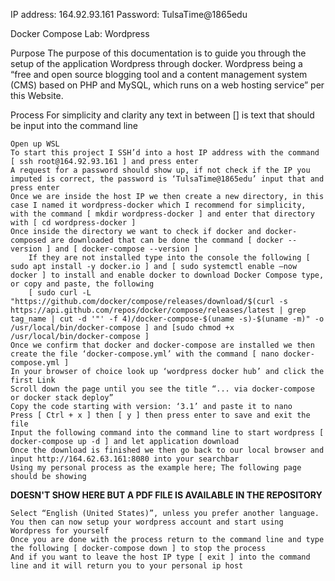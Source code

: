 IP address: 164.92.93.161
Password: TulsaTime@1865edu

Docker Compose Lab: Wordpress

Purpose
	The purpose of this documentation is to guide you through the setup of the application Wordpress through docker. Wordpress being a “free and open source blogging tool and a content management system (CMS) based on PHP and MySQL, which runs on a web hosting service” per this Website. 

Process
    For simplicity and clarity any text in between [] is text that should be input into the command line

    Open up WSL
    To start this project I SSH’d into a host IP address with the command [ ssh root@164.92.93.161 ] and press enter
    A request for a password should show up, if not check if the IP you imputed is correct, the password is ‘TulsaTime@1865edu’ input that and press enter
    Once we are inside the host IP we then create a new directory, in this case I named it wordpress-docker which I recommend for simplicity, with the command [ mkdir wordpress-docker ] and enter that directory with [ cd wordpress-docker ]
    Once inside the directory we want to check if docker and docker-composed are downloaded that can be done the command [ docker -- version ] and [ docker-compose --version ] 
        If they are not installed type into the console the following [ sudo apt install -y docker.io ] and [ sudo systemctl enable –now docker ] to install and enable docker to download Docker Compose type, or copy and paste, the following 
        [ sudo curl -L "https://github.com/docker/compose/releases/download/$(curl -s https://api.github.com/repos/docker/compose/releases/latest | grep tag_name | cut -d '"' -f 4)/docker-compose-$(uname -s)-$(uname -m)" -o /usr/local/bin/docker-compose ] and [sudo chmod +x /usr/local/bin/docker-compose ]
    Once we confirm that docker and docker-compose are installed we then create the file ‘docker-compose.yml’ with the command [ nano docker-compose.yml ] 
    In your browser of choice look up ‘wordpress docker hub’ and click the first Link
    Scroll down the page until you see the title “... via docker-compose⁠ or docker stack deploy⁠”
    Copy the code starting with version: ‘3.1’ and paste it to nano
    Press [ Ctrl + x ] then [ y ] then press enter to save and exit the file
    Input the following command into the command line to start wordpress [ docker-compose up -d ] and let application download
    Once the download is finished we then go back to our local browser and input http://164.62.63.161:8080 into your searchbar
    Using my personal process as the example here; The following page should be showing

**DOESN'T SHOW HERE BUT A PDF FILE IS AVAILABLE IN THE REPOSITORY**

    Select “English (United States)”, unless you prefer another language.
    You then can now setup your wordpress account and start using Wordpress for yourself
    Once you are done with the process return to the command line and type the following [ docker-compose down ] to stop the process
    And if you want to leave the host IP type [ exit ] into the command line and it will return you to your personal ip host
